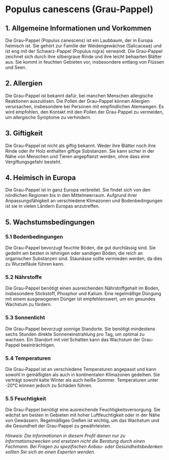 # Populus canescens (Grau-Pappel)

## 1. Allgemeine Informationen und Vorkommen
Die Grau-Pappel (Populus canescens) ist ein Laubbaum, der in Europa heimisch ist. Sie gehört zur Familie der Weidengewächse (Salicaceae) und ist eng mit der Schwarz-Pappel (Populus nigra) verwandt. Die Grau-Pappel zeichnet sich durch ihre silbergraue Rinde und ihre leicht behaarten Blätter aus. Sie kommt in feuchten Gebieten vor, insbesondere entlang von Flüssen und Seen.

## 2. Allergien
Die Grau-Pappel ist bekannt dafür, bei manchen Menschen allergische Reaktionen auszulösen. Die Pollen der Grau-Pappel können Allergien verursachen, insbesondere bei Personen mit empfindlichen Atemwegen. Es wird empfohlen, den Kontakt mit den Pollen der Grau-Pappel zu vermeiden, um allergische Symptome zu verhindern.

## 3. Giftigkeit
Die Grau-Pappel ist nicht als giftig bekannt. Weder ihre Blätter noch ihre Rinde oder ihr Holz enthalten giftige Substanzen. Sie kann sicher in der Nähe von Menschen und Tieren angepflanzt werden, ohne dass eine Vergiftungsgefahr besteht.

## 4. Heimisch in Europa
Die Grau-Pappel ist in ganz Europa verbreitet. Sie findet sich von den nördlichen Regionen bis in den Mittelmeerraum. Aufgrund ihrer Anpassungsfähigkeit an verschiedene Klimazonen und Bodenbedingungen ist sie in vielen Ländern Europas anzutreffen.

## 5. Wachstumsbedingungen
### 5.1 Bodenbedingungen
Die Grau-Pappel bevorzugt feuchte Böden, die gut durchlässig sind. Sie gedeiht am besten in lehmigen oder sandigen Böden, die reich an organischen Substanzen sind. Staunässe sollte vermieden werden, da dies zu Wurzelfäule führen kann.

### 5.2 Nährstoffe
Die Grau-Pappel benötigt einen ausreichenden Nährstoffgehalt im Boden, insbesondere Stickstoff, Phosphor und Kalium. Eine regelmäßige Düngung mit einem ausgewogenen Dünger ist empfehlenswert, um ein gesundes Wachstum zu fördern.

### 5.3 Sonnenlicht
Die Grau-Pappel bevorzugt sonnige Standorte. Sie benötigt mindestens sechs Stunden direkte Sonneneinstrahlung pro Tag, um optimal zu wachsen. Ein Standort mit viel Schatten kann das Wachstum der Grau-Pappel beeinträchtigen.

### 5.4 Temperaturen
Die Grau-Pappel ist an verschiedene Temperaturen angepasst und kann sowohl in gemäßigten als auch in kontinentalen Klimazonen gedeihen. Sie verträgt sowohl kalte Winter als auch heiße Sommer. Temperaturen unter -20°C können jedoch zu Schäden führen.

### 5.5 Feuchtigkeit
Die Grau-Pappel benötigt eine ausreichende Feuchtigkeitsversorgung. Sie wächst am besten in Gebieten mit hoher Luftfeuchtigkeit oder in der Nähe von Gewässern. Regelmäßiges Gießen ist wichtig, um das Wachstum und die Gesundheit der Grau-Pappel zu gewährleisten.

*Hinweis: Die Informationen in diesem Profil dienen nur zu Informationszwecken und ersetzen nicht die Beratung durch einen Fachmann. Bei Fragen zu spezifischen Anbau- oder Gesundheitsbedenken sollten Sie sich an einen Experten wenden.*
